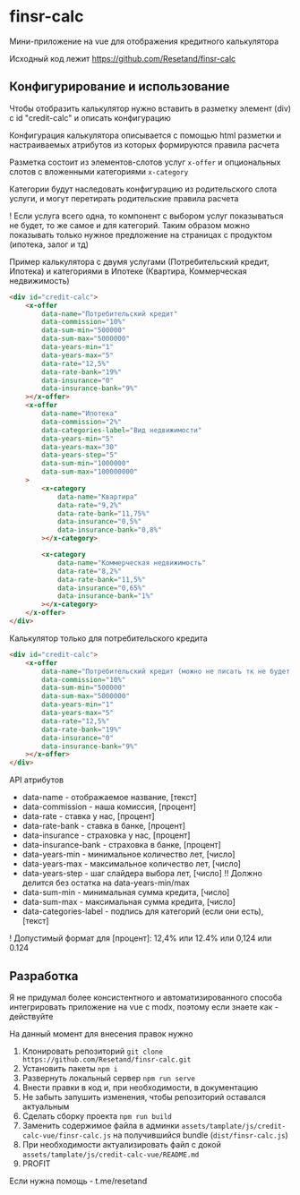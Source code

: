 # finsr-calc

Мини-приложение на vue для отображения кредитного калькулятора

Исходный код лежит https://github.com/Resetand/finsr-calc

## Конфигурирование и использование

Чтобы отобразить калькулятор нужно вставить в разметку элемент (div) с id "credit-calc" и описать конфигурацию

Конфигурация калькулятора описывается с помощью html разметки и настраиваемых атрибутов из которых формируются правила расчета

Разметка состоит из элементов-слотов услуг `x-offer` и опциональных слотов с вложенными категориями `x-category`

Категории будут наследовать конфигурацию из родительского слота услуги, и могут перетирать родительские правила расчета

! Если услуга всего одна, то компонент с выбором услуг показываться не будет, то же самое и для категорий.
Таким образом можно показывать только нужное предложение на страницах с продуктом (ипотека, залог и тд)

Пример калькулятора с двумя услугами (Потребительский кредит, Ипотека) и категориями в Ипотеке (Квартира, Коммерческая недвижимость)

```html
<div id="credit-calc">
    <x-offer
        data-name="Потребительский кредит"
        data-commission="10%"
        data-sum-min="500000"
        data-sum-max="5000000"
        data-years-min="1"
        data-years-max="5"
        data-rate="12,5%"
        data-rate-bank="19%"
        data-insurance="0"
        data-insurance-bank="9%"
    ></x-offer>
    <x-offer
        data-name="Ипотека"
        data-commission="2%"
        data-categories-label="Вид недвижимости"
        data-years-min="5"
        data-years-max="30"
        data-years-step="5"
        data-sum-min="1000000"
        data-sum-max="100000000"
    >
        <x-category
            data-name="Квартира"
            data-rate="9,2%"
            data-rate-bank="11,75%"
            data-insurance="0,5%"
            data-insurance-bank="0,8%"
        ></x-category>

        <x-category
            data-name="Коммерческая недвижимость"
            data-rate="8,2%"
            data-rate-bank="11,5%"
            data-insurance="0,65%"
            data-insurance-bank="1%"
        ></x-category>
    </x-offer>
</div>
```

Калькулятор только для потребительского кредита

```html
<div id="credit-calc">
    <x-offer
        data-name="Потребительский кредит (можно не писать тк не будет отображаться)"
        data-commission="10%"
        data-sum-min="500000"
        data-sum-max="5000000"
        data-years-min="1"
        data-years-max="5"
        data-rate="12,5%"
        data-rate-bank="19%"
        data-insurance="0"
        data-insurance-bank="9%"
    ></x-offer>
</div>
```

API атрибутов

-   data-name - отображаемое название, [текст]
-   data-commission - наша комиссия, [процент]
-   data-rate - ставка у нас, [процент]
-   data-rate-bank - ставка в банке, [процент]
-   data-insurance - страховка у нас, [процент]
-   data-insurance-bank - страховка в банке, [процент]
-   data-years-min - минимальное количество лет, [число]
-   data-years-max - максимальное количество лет, [число]
-   data-years-step - шаг слайдера выбора лет, [число] !! Должно делится без остатка на data-years-min/max
-   data-sum-min - минимальная сумма кредита, [число]
-   data-sum-max - максимальная сумма кредита, [число]
-   data-categories-label - подпись для категорий (если они есть), [текст]

! Допустимый формат для [процент]: 12,4% или 12.4% или 0,124 или 0.124

## Разработка

Я не придумал более консистентного и автоматизированного способа интегрировать приложение на vue
с modx, поэтому если знаете как - действуйте

На данный момент для внесения правок нужно

1. Клонировать репозиторий `git clone https://github.com/Resetand/finsr-calc.git`
2. Установить пакеты `npm i`
3. Развернуть локальный сервер `npm run serve`
4. Внести правки в код и, при необходимости, в документацию
5. Не забыть запушить изменения, чтобы репозиторий оставался актуальным
6. Сделать сборку проекта `npm run build`
7. Заменить содержимое файла в админки `assets/tamplate/js/credit-calc-vue/finsr-calc.js` на получившийся bundle (`dist/finsr-calc.js`)
8. При необходимости актуализировать файл с докой `assets/tamplate/js/credit-calc-vue/README.md`
9. PROFIT

Если нужна помощь - t.me/resetand
